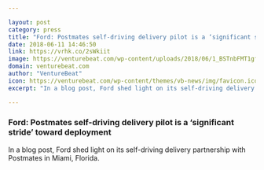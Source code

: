 ```yaml
---

layout: post
category: press
title: "Ford: Postmates self-driving delivery pilot is a ‘significant stride’ toward deployment"
date: 2018-06-11 14:46:50
link: https://vrhk.co/2sWkiit
image: https://venturebeat.com/wp-content/uploads/2018/06/1_BSTnbFMT1gfJLB3oXsxYjQ.jpeg?fit=1500%2C1000&strip=all
domain: venturebeat.com
author: "VentureBeat"
icon: https://venturebeat.com/wp-content/themes/vb-news/img/favicon.ico
excerpt: "In a blog post, Ford shed light on its self-driving delivery partnership with Postmates in Miami, Florida."

---
```


### Ford: Postmates self-driving delivery pilot is a ‘significant stride’ toward deployment

In a blog post, Ford shed light on its self-driving delivery partnership with Postmates in Miami, Florida.